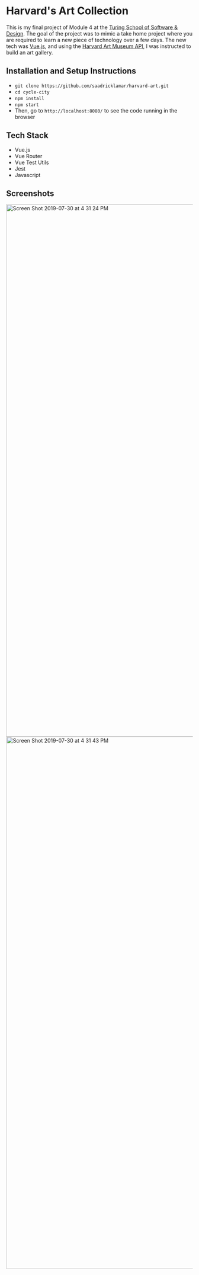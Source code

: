 # Harvard's Art Collection

This is my final project of Module 4 at the [Turing School of Software & Design](https://turing.io/). The goal of the project was to mimic a take home project where you are required to learn a new piece of technology over a few days. The new tech was [Vue.js](https://vuejs.org/), and using the [Harvard Art Museum API](https://github.com/harvardartmuseums/api-docs), I was instructed to build an art gallery. 

## Installation and Setup Instructions

* `git clone https://github.com/saadricklamar/harvard-art.git`
* `cd cycle-city`
* `npm install`
* `npm start`
* Then, go to `http://localhost:8080/` to see the code running in the browser

## Tech Stack

* Vue.js
* Vue Router  
* Vue Test Utils 
* Jest
* Javascript

## Screenshots 

<img width="1438" alt="Screen Shot 2019-07-30 at 4 31 24 PM" src="https://user-images.githubusercontent.com/42000931/62170240-fdfe4600-b2e7-11e9-9155-4f1fc9462da2.png">

<img width="1438" alt="Screen Shot 2019-07-30 at 4 31 43 PM" src="https://user-images.githubusercontent.com/42000931/62170246-0060a000-b2e8-11e9-8cb2-9d02ffef04d1.png">
